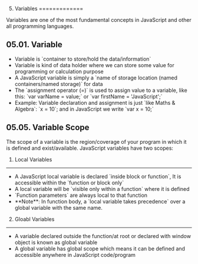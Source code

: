05. Variables
=============

Variables are one of the most fundamental concepts in JavaScript and other all programming languages.

05.01. Variable
---------------

-   Variable is \`container to store/hold the data/information\`
-   Variable is kind of data holder where we can store some value for programming or calculation purpose
-   A JavaScript variable is simply a \`name of storage location (named containers/named storage)\` for data
-   The \`assignment operator (=)\` is used to assign value to a variable, like this: \`var varName = value;\` or \`var firstName = 'JavaScript';\`
-   Example: Variable declaration and assignment is just \`like Maths & Algebra\`: \`x = 10\`; and in JavaScript we write \`var x = 10;\`

05.05. Variable Scope
---------------------

The scope of a variable is the region/coverage of your program in which it is defined and exist/available. JavaScript variables have two scopes:

1. Local Variables
------------------

-   A JavaScript local variable is declared \`inside block or function\`, It is accessible within the \`function or block only\`
-   A local variable will be \`visible only within a function\` where it is defined
-   \`Function parameters\` are always local to that function
-   \*\*Note\*\*: In function body, a \`local variable takes precedence\` over a global variable with the same name.

2. Gloabl Variables
-------------------

-   A variable declared outside the function/at root or declared with window object is known as global variable
-   A global variable has global scope which means it can be defined and accessible anywhere in JavaScript code/program
